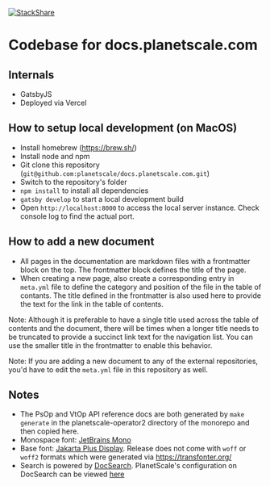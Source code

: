[![StackShare](http://img.shields.io/badge/tech-stack-0690fa.svg?style=flat)](https://stackshare.io/planetscale/docs-planetscale-com)

# Codebase for docs.planetscale.com

## Internals

- GatsbyJS
- Deployed via Vercel

## How to setup local development (on MacOS)

- Install homebrew (https://brew.sh/)
- Install node and npm
- Git clone this repository (`git@github.com:planetscale/docs.planetscale.com.git`)
- Switch to the repository's folder
- `npm install` to install all dependencies
- `gatsby develop` to start a local development build
- Open `http://localhost:8000` to access the local server instance. Check console log to find the actual port.

## How to add a new document

- All pages in the documentation are markdown files with a frontmatter block on the top. The frontmatter block defines the title of the page.
- When creating a new page, also create a corresponding entry in `meta.yml` file to define the category and position of the file in the table of contants. The title defined in the frontmatter is also used here to provide the text for the link in the table of contents.

Note: Although it is preferable to have a single title used across the table of contents and the document, there will be times when a longer title needs to be truncated to provide a succinct link text for the navigation list. You can use the smaller title in the frontmatter to enable this behavior.

Note: If you are adding a new document to any of the external repositories, you'd have to edit the `meta.yml` file in this repository as well.

## Notes

- The PsOp and VtOp API reference docs are both generated by `make generate` in the planetscale-operator2 directory of the monorepo and then copied here.
- Monospace font: [JetBrains Mono](https://github.com/JetBrains/JetBrainsMono/releases/tag/v2.210)
- Base font: [Jakarta Plus Display](https://github.com/tokotype/PlusJakartaSans/releases/tag/1.000). Release does not come with `woff` or `woff2` formats which were generated via https://transfonter.org/
- Search is powered by [DocSearch](https://docsearch.algolia.com/). PlanetScale's configuration on DocSearch can be viewed [here](https://github.com/algolia/docsearch-configs/blob/master/configs/planetscale.json)
